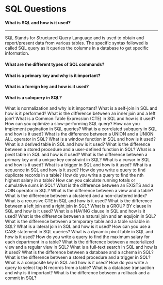 # SQL Questions

#### What is SQL and how is it used?
------
SQL Stands for Structured Query Language and is used to obtain and report/present data from various tables. The specific syntax followed is called SQL query as it queries the columns in a database to get specific information.

#### What are the different types of SQL commands?
#### What is a primary key and why is it important?
#### What is a foreign key and how is it used?
#### What is a subquery in SQL?
What is normalization and why is it important?
What is a self-join in SQL and how is it performed?
What is the difference between an inner join and a left join?
What is a Common Table Expression (CTE) in SQL and how is it used?
 How can you optimize a slow-performing SQL query?
 How can you implement pagination in SQL queries?
 What is a correlated subquery in SQL and how is it used?
 What is the difference between a UNION and a UNION ALL operator in SQL?
 What is a window function in SQL and how is it used?
 What is a derived table in SQL and how is it used?
 What is the difference between a stored procedure and a user-defined function in SQL?
 What is a pivot table in SQL and how is it used?
 What is the difference between a primary key and a unique key constraint in SQL?
 What is a cursor in SQL and how is it used?
 What is a trigger in SQL and how is it used?
 What is a sequence in SQL and how is it used?
 How do you write a query to find duplicate records in a table?
 How do you write a query to find the nth highest salary in a table?
 How can you calculate running totals or cumulative sums in SQL?
 What is the difference between an EXISTS and a JOIN operator in SQL?
 What is the difference between a view and a table?
 What is the difference between a clustered and a non-clustered index?
 What is a recursive CTE in SQL and how is it used?
 What is the difference between a left join and a right join in SQL?
 What is a GROUP BY clause in SQL and how is it used?
 What is a HAVING clause in SQL and how is it used?
 What is the difference between a natural join and an equijoin in SQL?
 What is the difference between a temporary table and a table variable in SQL?
 What is a lateral join in SQL and how is it used?
 How can you use a CASE statement in SQL queries?
 What is a dynamic pivot table in SQL and how is it used?
 How do you write a query to find the maximum salary for each department in a table?
 What is the difference between a materialized view and a regular view in SQL?
 What is a full-text search in SQL and how is it used?
 What is the difference between a database and a schema in SQL?
 What is the difference between a stored procedure and a trigger in SQL?
 What is a composite key in SQL and how is it used?
 How do you write a query to select top N records from a table?
 What is a database transaction and why is it important?
 What is the difference between a rollback and a commit in SQL?
